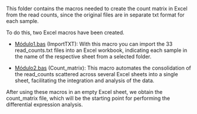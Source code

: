 This folder contains the macros needed to create the count matrix in Excel from the read counts, since the original files are in separate txt format for each sample.

To do this, two Excel macros have been created.

+ [Módulo1.bas](./Módulo1.bas) (ImportTXT): With this macro you can import the 33 read_counts.txt files into an Excel workbook, indicating each sample in the name of the respective sheet from a selected folder.

+ [Módulo2.bas](./Módulo2.bas)  (Count_matrix): This macro automates the consolidation of the read_counts scattered across several Excel sheets into a single sheet, facilitating the integration and analysis of the data.

After using these macros in an empty Excel sheet, we obtain the count_matrix file, which will be the starting point for performing the differential expression analysis.
